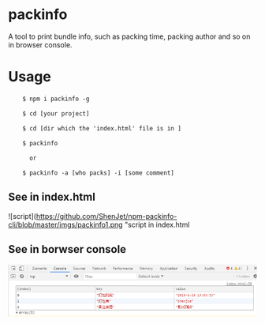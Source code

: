 # packinfo

A tool to print bundle info, such as packing time, packing author and so on in browser console.

# Usage

```
    $ npm i packinfo -g
```

```
    $ cd [your project]
```

```
    $ cd [dir which the 'index.html' file is in ]
```

```
    $ packinfo
```

```
      or
```

```
    $ packinfo -a [who packs] -i [some comment]
```

## See in index.html
![script](https://github.com/ShenJet/npm-packinfo-cli/blob/master/imgs/packinfo1.png "script in index.html


## See in borwser console
![console](https://github.com/ShenJet/npm-packinfo-cli/blob/master/imgs/packinfo2.png "log in borwser console")

